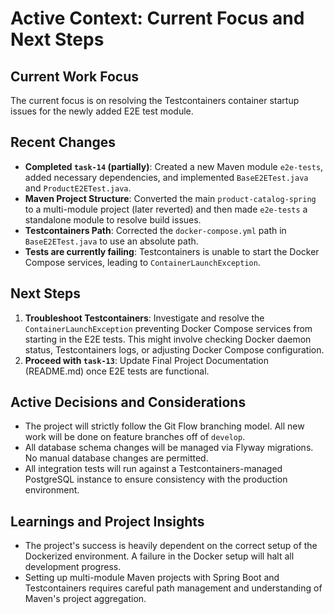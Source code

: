 # Active Context: Current Focus and Next Steps

## Current Work Focus
The current focus is on resolving the Testcontainers container startup issues for the newly added E2E test module.

## Recent Changes
- **Completed `task-14` (partially)**: Created a new Maven module `e2e-tests`, added necessary dependencies, and implemented `BaseE2ETest.java` and `ProductE2ETest.java`.
- **Maven Project Structure**: Converted the main `product-catalog-spring` to a multi-module project (later reverted) and then made `e2e-tests` a standalone module to resolve build issues.
- **Testcontainers Path**: Corrected the `docker-compose.yml` path in `BaseE2ETest.java` to use an absolute path.
- **Tests are currently failing**: Testcontainers is unable to start the Docker Compose services, leading to `ContainerLaunchException`.

## Next Steps
1.  **Troubleshoot Testcontainers**: Investigate and resolve the `ContainerLaunchException` preventing Docker Compose services from starting in the E2E tests. This might involve checking Docker daemon status, Testcontainers logs, or adjusting Docker Compose configuration.
2.  **Proceed with `task-13`**: Update Final Project Documentation (README.md) once E2E tests are functional.

## Active Decisions and Considerations
- The project will strictly follow the Git Flow branching model. All new work will be done on feature branches off of `develop`.
- All database schema changes will be managed via Flyway migrations. No manual database changes are permitted.
- All integration tests will run against a Testcontainers-managed PostgreSQL instance to ensure consistency with the production environment.

## Learnings and Project Insights
- The project's success is heavily dependent on the correct setup of the Dockerized environment. A failure in the Docker setup will halt all development progress.
- Setting up multi-module Maven projects with Spring Boot and Testcontainers requires careful path management and understanding of Maven's project aggregation.
